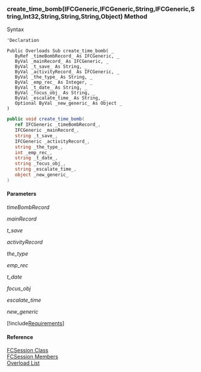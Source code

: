 ﻿### create_time_bomb(IFCGeneric,IFCGeneric,String,IFCGeneric,String,Int32,String,String,String,Object) Method

Syntax

```vbnet
'Declaration

Public Overloads Sub create_time_bomb( _
   ByRef _timeBombRecord_ As IFCGeneric, _
   ByVal _mainRecord_ As IFCGeneric, _
   ByVal _t_save_ As String, _
   ByVal _activityRecord_ As IFCGeneric, _
   ByVal _the_type_ As String, _
   ByVal _emp_rec_ As Integer, _
   ByVal _t_date_ As String, _
   ByVal _focus_obj_ As String, _
   ByVal _escalate_time_ As String, _
   Optional ByVal _new_generic_ As Object _
) 
```

```csharp
public void create_time_bomb( 
   ref IFCGeneric _timeBombRecord_,
   IFCGeneric _mainRecord_,
   string _t_save_,
   IFCGeneric _activityRecord_,
   string _the_type_,
   int _emp_rec_,
   string _t_date_,
   string _focus_obj_,
   string _escalate_time_,
   object _new_generic_
)
```

#### Parameters

_timeBombRecord_

_mainRecord_

_t_save_

_activityRecord_

_the_type_

_emp_rec_

_t_date_

_focus_obj_

_escalate_time_

_new_generic_

[!include[Requirements](../partials/requirements.md)]

#### Reference

[FCSession Class](FChoice.Foundation.Clarify.Compatibility~FChoice.Foundation.Clarify.Compatibility.FCSession.md)  
[FCSession Members](FChoice.Foundation.Clarify.Compatibility~FChoice.Foundation.Clarify.Compatibility.FCSession_members.md)  
[Overload List](FChoice.Foundation.Clarify.Compatibility~FChoice.Foundation.Clarify.Compatibility.FCSession~create_time_bomb.md)